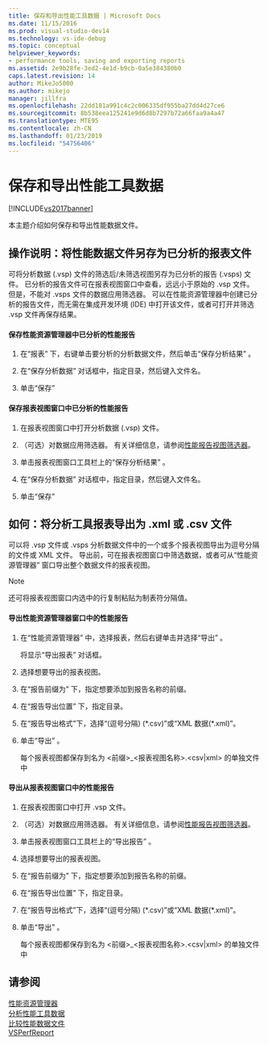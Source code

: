 ```yaml
---
title: 保存和导出性能工具数据 | Microsoft Docs
ms.date: 11/15/2016
ms.prod: visual-studio-dev14
ms.technology: vs-ide-debug
ms.topic: conceptual
helpviewer_keywords:
- performance tools, saving and exporting reports
ms.assetid: 2e9b28fe-3ed2-4e1d-b9cb-0a5e384380b0
caps.latest.revision: 14
author: MikeJo5000
ms.author: mikejo
manager: jillfra
ms.openlocfilehash: 22dd181a991c4c2c006335df955ba27dd4d27ce6
ms.sourcegitcommit: 8b538eea125241e9d6d8b7297b72a66faa9a4a47
ms.translationtype: MTE95
ms.contentlocale: zh-CN
ms.lasthandoff: 01/23/2019
ms.locfileid: "54756406"
---
```

# <a name="saving-and-exporting-performance-tools-data"></a>保存和导出性能工具数据
[!INCLUDE[vs2017banner](../includes/vs2017banner.md)]

本主题介绍如何保存和导出性能数据文件。  
  
##  <a name="BKMK_Save_Profiler_Data_Files_As_Analyzed_Report_Files"></a> 操作说明：将性能数据文件另存为已分析的报表文件  
 可将分析数据 (.vsp) 文件的筛选后/未筛选视图另存为已分析的报告 (.vsps) 文件。 已分析的报告文件可在报表视图窗口中查看，远远小于原始的 .vsp 文件。 但是，不能对 .vsps 文件的数据应用筛选器。 可以在性能资源管理器中创建已分析的报告文件，而无需在集成开发环境 (IDE) 中打开该文件，或者可打开并筛选 .vsp 文件再保存结果。  
  
#### <a name="to-save-an-analyzed-performance-report-from-the-performance-explorer"></a>保存性能资源管理器中已分析的性能报告  
  
1.  在“报表” 下，右键单击要分析的分析数据文件，然后单击“保存分析结果” 。  
  
2.  在“保存分析数据”  对话框中，指定目录，然后键入文件名。  
  
3.  单击“保存”   
  
#### <a name="to-save-an-analyzed-performance-report-from-the-report-view-window"></a>保存报表视图窗口中已分析的性能报告  
  
1.  在报表视图窗口中打开分析数据 (.vsp) 文件。  
  
2.  （可选）对数据应用筛选器。 有关详细信息，请参阅[性能报告视图筛选器](../profiling/performance-report-view-filter.md)。  
  
3.  单击报表视图窗口工具栏上的“保存分析结果”  。  
  
4.  在“保存分析数据”  对话框中，指定目录，然后键入文件名。  
  
5.  单击“保存”   
  
## <a name="how-to-export-profiling-tools-reports-to-an-xml-or-csv-file"></a>如何：将分析工具报表导出为 .xml 或 .csv 文件  
 可以将 .vsp 文件或 .vsps 分析数据文件中的一个或多个报表视图导出为逗号分隔的文件或 XML 文件。 导出前，可在报表视图窗口中筛选数据，或者可从“性能资源管理器”  窗口导出整个数据文件的报表视图。  
  
> [!NOTE]
>  还可将报表视图窗口内选中的行复制粘贴为制表符分隔值。  
  
#### <a name="to-export-performance-reports-from-the-performance-explorer-window"></a>导出性能资源管理器窗口中的性能报告  
  
1.  在“性能资源管理器” 中，选择报表，然后右键单击并选择“导出” 。  
  
     将显示“导出报表”  对话框。  
  
2.  选择想要导出的报表视图。  
  
3.  在“报告前缀为” 下，指定想要添加到报告名称的前缀。  
  
4.  在“报告导出位置” 下，指定目录。  
  
5.  在“报告导出格式”下，选择“(逗号分隔) (*.csv)”或“XML 数据(\*.xml)”。  
  
6.  单击“导出” 。  
  
     每个报表视图都保存到名为 \<前缀>_\<报表视图名称>.\<csv&#124;xml> 的单独文件中  
  
#### <a name="to-export-performance-reports-from-the-report-view-window"></a>导出从报表视图窗口中的性能报告  
  
1.  在报表视图窗口中打开 .vsp 文件。  
  
2.  （可选）对数据应用筛选器。 有关详细信息，请参阅[性能报告视图筛选器](../profiling/performance-report-view-filter.md)。  
  
3.  单击报表视图窗口工具栏上的“导出报告”  。  
  
4.  选择想要导出的报表视图。  
  
5.  在“报告前缀为” 下，指定想要添加到报告名称的前缀。  
  
6.  在“报告导出位置” 下，指定目录。  
  
7.  在“报告导出格式”下，选择“(逗号分隔) (*.csv)”或“XML 数据(\*.xml)”。  
  
8.  单击“导出” 。  
  
     每个报表视图都保存到名为 \<前缀>_\<报表视图名称>.\<csv&#124;xml> 的单独文件中  
  
## <a name="see-also"></a>请参阅  
 [性能资源管理器](../profiling/performance-explorer.md)   
 [分析性能工具数据](../profiling/analyzing-performance-tools-data.md)   
 [比较性能数据文件](../profiling/comparing-performance-data-files.md)   
 [VSPerfReport](../profiling/vsperfreport.md)
